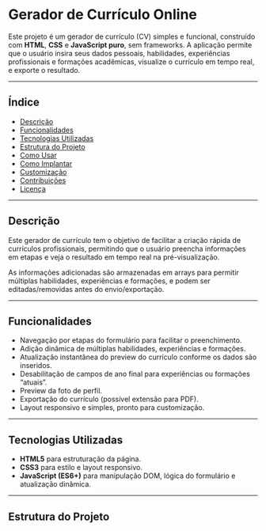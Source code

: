 # Gerador de Currículo Online

Este projeto é um gerador de currículo (CV) simples e funcional, construído com **HTML**, **CSS** e **JavaScript puro**, sem frameworks. A aplicação permite que o usuário insira seus dados pessoais, habilidades, experiências profissionais e formações acadêmicas, visualize o currículo em tempo real, e exporte o resultado.

---

## Índice

- [Descrição](#descrição)
- [Funcionalidades](#funcionalidades)
- [Tecnologias Utilizadas](#tecnologias-utilizadas)
- [Estrutura do Projeto](#estrutura-do-projeto)
- [Como Usar](#como-usar)
- [Como Implantar](#como-implantar)
- [Customização](#customização)
- [Contribuições](#contribuições)
- [Licença](#licença)

---

## Descrição

Este gerador de currículo tem o objetivo de facilitar a criação rápida de currículos profissionais, permitindo que o usuário preencha informações em etapas e veja o resultado em tempo real na pré-visualização.

As informações adicionadas são armazenadas em arrays para permitir múltiplas habilidades, experiências e formações, e podem ser editadas/removidas antes do envio/exportação.

---

## Funcionalidades

- Navegação por etapas do formulário para facilitar o preenchimento.
- Adição dinâmica de múltiplas habilidades, experiências e formações.
- Atualização instantânea do preview do currículo conforme os dados são inseridos.
- Desabilitação de campos de ano final para experiências ou formações “atuais”.
- Preview da foto de perfil.
- Exportação do currículo (possível extensão para PDF).
- Layout responsivo e simples, pronto para customização.

---

## Tecnologias Utilizadas

- **HTML5** para estruturação da página.
- **CSS3** para estilo e layout responsivo.
- **JavaScript (ES6+)** para manipulação DOM, lógica do formulário e atualização dinâmica.

---

## Estrutura do Projeto

